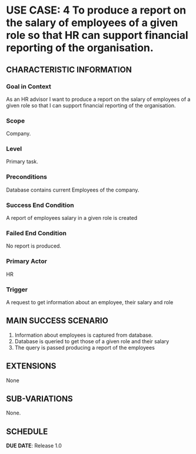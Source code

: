 # USE CASE: 4 To produce a report on the salary of employees of a given role so that HR can support financial reporting of the organisation.

## CHARACTERISTIC INFORMATION

### Goal in Context

As an HR advisor I want to produce a report on the salary of employees of a given role so that I can support financial reporting of the organisation.

### Scope

Company.

### Level

Primary task.

### Preconditions

Database contains current Employees of the company.

### Success End Condition

A report of employees salary in a given role is created

### Failed End Condition

No report is produced.

### Primary Actor

HR

### Trigger

A request to get information about an employee, their salary and role 

## MAIN SUCCESS SCENARIO

1. Information about employees is captured from database.
2. Database is queried to get those of a given role and their salary
3. The query is passed producing a report of the employees

## EXTENSIONS

None

## SUB-VARIATIONS

None.

## SCHEDULE

**DUE DATE**: Release 1.0
